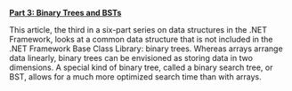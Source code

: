 [ <b>Part 3: Binary Trees and BSTs</b> ](http://msdn.microsoft.com/vcsharp/default.aspx?pull=/library/en-us/dv_vstechart/html/datastructures_guide3.asp)



This article, the third in a six-part series on data structures in the .NET Framework, looks at a common data structure that is not included in the .NET Framework Base Class Library: binary trees. Whereas arrays arrange data linearly, binary trees can be envisioned as storing data in two dimensions. A special kind of binary tree, called a binary search tree, or BST, allows for a much more optimized search time than with arrays.
